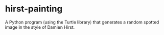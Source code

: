 # hirst-painting
A Python program (using the Turtle library) that generates a random spotted image in the style of Damien Hirst.
